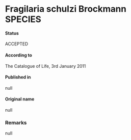Fragilaria schulzi Brockmann SPECIES
=======

#### Status
ACCEPTED

#### According to
The Catalogue of Life, 3rd January 2011

#### Published in
null

#### Original name
null

### Remarks
null